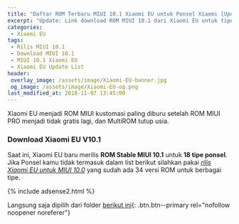 ```yaml
---
title: "Daftar ROM Terbaru MIUI 10.1 Xiaomi EU untuk Ponsel Xiaomi [Update]"
excerpt: "Update: Link download ROM MIUI 10.1 dari Xiaomi EU untuk tipe-tipe ponsel yang sudah didukung"
categories:
 - Xiaomi EU
tags:
 - Rilis MIUI 10.1
 - Download MIUI 10.1
 - MIUI 10.1 Xiaomi EU
 - Xiaomi EU Update List
header:
 overlay_image: /assets/image/Xiaomi-EU-banner.jpg
 og_image: /assets/image/Xiaomi-EU-og.png
last_modified_at: 2018-11-07 13:45:00
---
```


Xiaomi EU menjadi ROM MIUI kustomasi paling diburu setelah ROM MIUI PRO menjadi tidak gratis lagi, dan MultiROM tutup usia.

### Download Xiaomi EU V10.1

Saat ini, Xiaomi EU baru merilis **ROM Stable MIUI 10.1** untuk **18 tipe ponsel**. Jika Ponsel kamu tidak termasuk dalam list berikut silahkan pakai _[rilis Xiaomi EU untuk MIUI 10.0](/update-xiaomi-eu-v10-stabil-terbaru)_ yang sudah ada 34 versi ROM untuk berbagai tipe.

{% include adsense2.html %}

Langsung saja dipilih dari folder [berikut ini](https://androidfilehost.com/?w=files&flid=281632&sort_by=date&sort_dir=DESC){: .btn.btn--primary rel="nofollow noopener noreferer"}